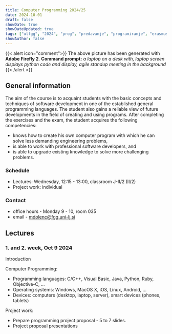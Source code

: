```yaml
---
title: Computer Programming 2024/25
date: 2024-10-01
draft: false
showDate: true
showDateUpdated: true
tags: ["ulfgg", "2024", "prog", "predavanje", "programiranje", "erasmus", "computer programming"]
showAuthor: false
---
```


{{< alert icon="comment">}}
The above picture has been generated with **Adobe Firefly 2**.
**Command prompt:** *a laptop on a desk with, laptop screen displays python code and display, agile standup meeting in the background*
{{< /alert >}}

## General information

The aim of the course is to acquaint students with the basic concepts and techniques of software development in one of the established general programming languages. The student also gains a reliable view of future developments in the field of creating and using programs. After completing the exercises and the exam, the student acquires the following competencies:

- knows how to create his own computer program with which he can solve less demanding engineering problems,
- is able to work with professional software developers, and
- is able to upgrade existing knowledge to solve more challenging problems.

### Schedule

- Lectures: Wednesday, 12:15 - 13:00, classroom J-II/2 (II/2)
- Project work: individual

### Contact

- office hours - Monday 9 - 10, room 035
- email - [mdolenc@fgg.uni-lj.si](mailto:mdolenc@fgg.uni-lj.si)

## Lectures

### 1. and 2. week, Oct 9 2024

Introduction

Computer Programming:
- Programming languages: C/C++, Visual Basic, Java, Python, Ruby, Objective-C, ...
- Operating systems: Windows, MacOS X, iOS, Linux, Android, ...
- Devices: computers (desktop, laptop, server), smart devices (phones, tablets)

Project work:
- Prepare programming project proposal - 5 to 7 slides.
- Project proposal presentations 
